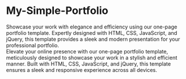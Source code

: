 # My-Simple-Portfolio
Showcase your work with elegance and efficiency using our one-page portfolio template. Expertly designed with HTML, CSS, JavaScript, and jQuery, this template provides a sleek and modern presentation for your professional portfolio.<br>
Elevate your online presence with our one-page portfolio template, meticulously designed to showcase your work in a stylish and efficient manner. Built with HTML, CSS, JavaScript, and jQuery, this template ensures a sleek and responsive experience across all devices.
